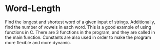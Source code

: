 # Word-Length
Find the longest and shortest word of a given input of strings. Additionally, find the number of vowels in each word.
This is a good example of using functions in C. There are 3 functions in the program, and they are called in the main function. Constants are also used in order to make the program more flexible and more dynamic. 
